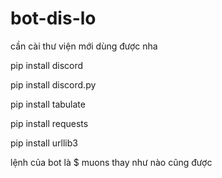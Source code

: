# bot-dis-lo
cần cài thư viện mới dùng được nha 

pip install discord

pip install discord.py

pip install tabulate

pip install requests

pip install urllib3

lệnh của bot là $ muons thay như nào cũng được 
